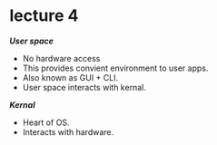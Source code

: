 # lecture 4

***User space***
* No hardware access
* This provides convient environment to user apps.
* Also known as GUI + CLI.
* User space interacts with kernal.

***Kernal***
* Heart of OS.
* Interacts with hardware.

